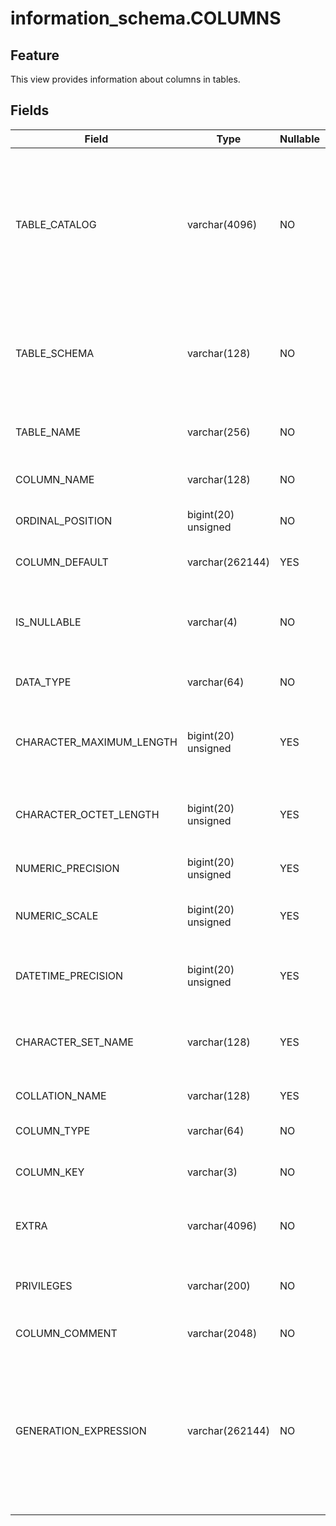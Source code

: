 information_schema.COLUMNS
===============================================

Feature
-----------

This view provides information about columns in tables.

Fields
-------------

| **Field** | **Type** | **Nullable** | **Description** |
|--------------------------|---------------------|----------------|--------------------------------|
| TABLE_CATALOG | varchar(4096) | NO | The name of the catalog to which the table containing the column belongs. The value of this field is always def. |
| TABLE_SCHEMA | varchar(128) | NO | The name of the database to which the table containing the column belongs. |
| TABLE_NAME | varchar(256) | NO | The name of the table containing the column. |
| COLUMN_NAME | varchar(128) | NO | The name of the column. |
| ORDINAL_POSITION | bigint(20) unsigned | NO | The serial number of the column. |
| COLUMN_DEFAULT | varchar(262144) | YES | The default value of the column. |
| IS_NULLABLE | varchar(4) | NO | Indicates whether NULL values are allowed in the column. |
| DATA_TYPE | varchar(64) | NO | The data type of the column. |
| CHARACTER_MAXIMUM_LENGTH | bigint(20) unsigned | YES | The maximum length of the column in characters. |
| CHARACTER_OCTET_LENGTH | bigint(20) unsigned | YES | The maximum length of the column in bytes. |
| NUMERIC_PRECISION | bigint(20) unsigned | YES | The numeric precision. |
| NUMERIC_SCALE | bigint(20) unsigned | YES | The number of decimal places. |
| DATETIME_PRECISION | bigint(20) unsigned | YES | The precision of the DATETIME type. |
| CHARACTER_SET_NAME | varchar(128) | YES | The name of the character set for the column. |
| COLLATION_NAME | varchar(128) | YES | The name of the collation. |
| COLUMN_TYPE | varchar(64) | NO | The type of the column. |
| COLUMN_KEY | varchar(3) | NO | The index or primary key column. |
| EXTRA | varchar(4096) | NO | Additional information about the column. |
| PRIVILEGES | varchar(200) | NO | The privileges you have for the column. |
| COLUMN_COMMENT | varchar(2048) | NO | The comment. |
| GENERATION_EXPRESSION | varchar(262144) | NO | The expression used to compute column values for generated columns.  This field is empty for non-generated columns.  |
